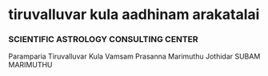 # tiruvalluvar kula aadhinam arakatalai
<!doctype html>
<html>
  <body>
    <h3>SCIENTIFIC ASTROLOGY CONSULTING CENTER</H3>
    <P>Paramparia Tiruvalluvar Kula Vamsam Prasanna Marimuthu Jothidar SUBAM MARIMUTHU</P>
  </body>
  </html>
